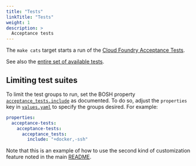 ```yaml
---
title: "Tests"
linkTitle: "Tests"
weight: 1
description: >
  Acceptance tests
---
```


The `make cats` target starts a run of the
[Cloud Foundry Acceptance Tests].

[Cloud Foundry Acceptance Tests]: https://github.com/SUSE/cf-acceptance-tests-release

See also the [entire set of available tests](/docs/reference/layout/testing/).

## Limiting test suites

To limit the test groups to run, set the BOSH property
[`acceptance_tests.include`] as documented.  To do so, adjust the `properties`
key in [`values.yaml`] to specify the groups desired.  For example:

```yaml
properties:
  acceptance-tests:
    acceptance-tests:
      acceptance_tests:
        include: "+docker,-ssh"
```

[`acceptance_tests.include`]:  https://github.com/SUSE/cf-acceptance-tests-release/blob/0.0.1/jobs/acceptance-tests/spec#L47-L54
[`values.yaml`]: https://github.com/cloudfoundry-incubator/kubecf/blob/master/deploy/helm/kubecf/values.yaml

Note that this is an example of how to use the second kind of
customization feature noted in the main
[README](/docs/contribution-guidelines/#customization).

